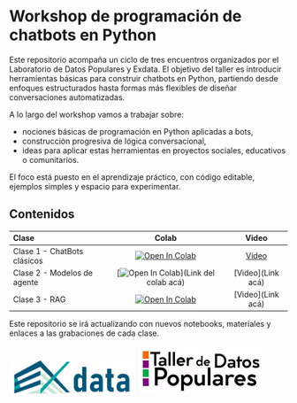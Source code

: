 # Workshop de programación de chatbots en Python

Este repositorio acompaña un ciclo de tres encuentros organizados por el Laboratorio de Datos Populares y Exdata. El objetivo del taller es introducir herramientas básicas para construir chatbots en Python, partiendo desde enfoques estructurados hasta formas más flexibles de diseñar conversaciones automatizadas.

A lo largo del workshop vamos a trabajar sobre:
- nociones básicas de programación en Python aplicadas a bots,
- construcción progresiva de lógica conversacional,
- ideas para aplicar estas herramientas en proyectos sociales, educativos o comunitarios.

El foco está puesto en el aprendizaje práctico, con código editable, ejemplos simples y espacio para experimentar.

## Contenidos

| Clase        | Colab         | Video |
|:--------------------|:--------------------:|:--------------------:|
| Clase 1 - ChatBots clásicos | [![Open In Colab](https://colab.research.google.com/assets/colab-badge.svg)](https://colab.research.google.com/drive/17e8MrftISnotg8QIV6wYXQ3QMsQjpmKX) | [Video](https://www.youtube.com/watch?v=-Ky07Ao3XNk&t=78s) |
| Clase 2 - Modelos de agente | [![Open In Colab](https://colab.research.google.com/assets/colab-badge.svg)](Link del colab acá) | [Video](Link acá) |
| Clase 3 - RAG | [![Open In Colab]([https://colab.research.google.com/assets/colab-badge.svg])]((https://colab.research.google.com/drive/1n_yuyUxGpskGfpMtWWYWyLKADVMCaniR)) | [Video](Link acá) |

Este repositorio se irá actualizando con nuevos notebooks, materiales y enlaces a las grabaciones de cada clase.

<p float="left">
  <img src="https://github.com/julianyacachury/Workshop_ChatBot/blob/main/Logos/Logo%20Exdata.png" width="45%" />
  <img src="https://github.com/julianyacachury/Workshop_ChatBot/blob/main/Logos/Logo%20datos%20pop.jpeg" width="45%" />
</p>
